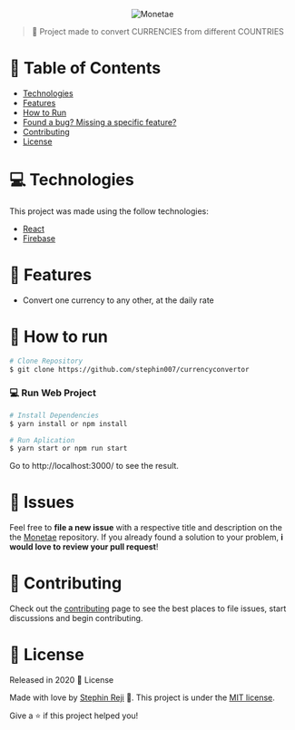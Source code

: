 <p align="center">
   <img src="https://github.com/stephin007/currencyconvertor/blob/logo.png?raw=true" alt="Monetae"/>
</p>

> :money_with_wings: Project made to convert CURRENCIES from different COUNTRIES

# :pushpin: Table of Contents

- [Technologies](#computer-technologies)
- [Features](#rocket-features)
- [How to Run](#construction_worker-how-to-run)
- [Found a bug? Missing a specific feature?](#bug-issues)
- [Contributing](#tada-contributing)
- [License](#closed_book-license)

# :computer: Technologies

This project was made using the follow technologies:

<ul>
  <li><a href="https://pt-br.reactjs.org/">React</a></li>
  <li><a href="https://firebase.google.com/">Firebase</a></li>
</ul>

# :rocket: Features

- Convert one currency to any other, at the daily rate

# :construction_worker: How to run

```bash
# Clone Repository
$ git clone https://github.com/stephin007/currencyconvertor
```

### 💻 Run Web Project

```bash
# Install Dependencies
$ yarn install or npm install

# Run Aplication
$ yarn start or npm run start
```

Go to http://localhost:3000/ to see the result.

# :bug: Issues

Feel free to **file a new issue** with a respective title and description on the the [Monetae](https://github.com/stephin007/currencyconvertor/issues) repository. If you already found a solution to your problem, **i would love to review your pull request**!

# :tada: Contributing

Check out the [contributing](https://github.com/stephin007/currencyconvertor/blob/master/CONTRIBUTING.md) page to see the best places to file issues, start discussions and begin contributing.

# :closed_book: License

Released in 2020 :closed_book: License

Made with love by [Stephin Reji](https://github.com/stephin007) 🚀.
This project is under the [MIT license](https://github.com/stephin007/currencyconvertor/LICENSE).

Give a ⭐️ if this project helped you!
